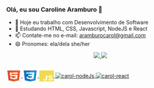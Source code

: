 ### Olá, eu sou Caroline Aramburo 👋

- 🔭 Hoje eu trabalho com Desenvolvimento de Software
- 🌱 Estudando HTML, CSS, Javascript, NodeJS e React
- 📫 Contate-me no e-mail: aramburocarol@gmail.com
- 😄 Pronomes: ela/dela she/her

<div align="center">
  <a href="https://github.com/xMockingjau">
  <img height="180em" src="https://github-readme-stats.vercel.app/api?username=xMockingjay&show_icons=true&theme=dracula&include_all_commits=true&count_private=true"/>
  <img height="180em" src="https://github-readme-stats.vercel.app/api/top-langs/?username=xMockingjay&layout=compact&langs_count=7&theme=dracula"/>
</div>
  
  ##
  
  <img align="center" alt="carol-HTML" height="30" width="40" src="https://raw.githubusercontent.com/devicons/devicon/master/icons/html5/html5-original.svg">
  <img align="center" alt="carol-CSS" height="30" width="40" src="https://raw.githubusercontent.com/devicons/devicon/master/icons/css3/css3-original.svg">
  <img align="center" alt="carol-Js" height="30" width="40" src="https://raw.githubusercontent.com/devicons/devicon/master/icons/javascript/javascript-plain.svg">
  <img align="center" alt="carol-nodeJs" height="30" width="40" src="https://cdn.jsdelivr.net/gh/devicons/devicon/icons/nodejs/nodejs-original.svg">
  <img align="center" alt="carol-react" height="30" width="40" src="https://cdn.jsdelivr.net/gh/devicons/devicon/icons/react/react-original.svg">
          
